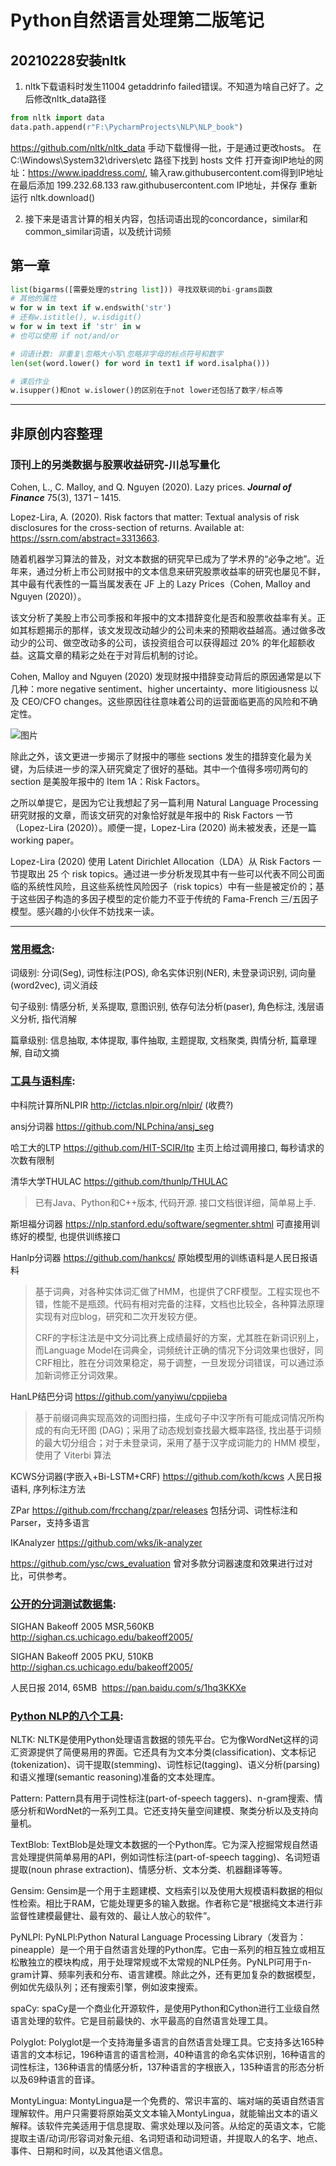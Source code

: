 # Python自然语言处理第二版笔记

## 20210228安装nltk
1. nltk下载语料时发生11004 getaddrinfo failed错误。不知道为啥自己好了。之后修改nltk_data路径
```Python
from nltk import data
data.path.append(r"F:\PycharmProjects\NLP\NLP_book") 
```
https://github.com/nltk/nltk_data 手动下载慢得一批，于是通过更改hosts。
在 C:\Windows\System32\drivers\etc 路径下找到 hosts 文件
打开查询IP地址的网址：https://www.ipaddress.com/, 输入raw.githubusercontent.com得到IP地址
在最后添加 199.232.68.133 raw.githubusercontent.com IP地址，并保存
重新运行 nltk.download()

2. 接下来是语言计算的相关内容，包括词语出现的concordance，similar和common_similar词语，以及统计词频

## 第一章

```Python
list(bigarms([需要处理的string list])) 寻找双联词的bi-grams函数
# 其他的属性
w for w in text if w.endswith('str')
# 还有w.istitle(), w.isdigit()
w for w in text if 'str' in w
# 也可以使用 if not/and/or

# 词语计数: 非重复\忽略大小写\忽略非字母的标点符号和数字
len(set(word.lower() for word in text1 if word.isalpha()))

# 课后作业
w.isupper()和not w.islower()的区别在于not lower还包括了数字/标点等
```


---

## 非原创内容整理

### 顶刊上的另类数据与股票收益研究-川总写量化

Cohen, L., C. Malloy, and Q. Nguyen (2020). Lazy prices. ***Journal of Finance*** 75(3), 1371 – 1415.

Lopez-Lira, A. (2020). Risk factors that matter: Textual analysis of risk disclosures for the cross-section of returns. Available at: https://ssrn.com/abstract=3313663.

随着机器学习算法的普及，对文本数据的研究早已成为了学术界的“必争之地”。近年来，通过分析上市公司财报中的文本信息来研究股票收益率的研究也屡见不鲜，其中最有代表性的一篇当属发表在 JF 上的 Lazy Prices（Cohen, Malloy and Nguyen (2020)）。

该文分析了美股上市公司季报和年报中的文本措辞变化是否和股票收益率有关。正如其标题揭示的那样，该文发现改动越少的公司未来的预期收益越高。通过做多改动少的公司、做空改动多的公司，该投资组合可以获得超过 20% 的年化超额收益。这篇文章的精彩之处在于对背后机制的讨论。

Cohen, Malloy and Nguyen (2020) 发现财报中措辞变动背后的原因通常是以下几种：more negative sentiment、higher uncertainty、more litigiousness 以及 CEO/CFO changes。这些原因往往意味着公司的运营面临更高的风险和不确定性。

![图片](https://mmbiz.qpic.cn/mmbiz_png/MQwkyU5EcvZZlDRBCCPueNjV495U6wdjGOMpSbribiadLwBtDjBUEFWhic8VRg1FTib4N8ZmUHTHDATgd43hPQgia8g/640?wx_fmt=png&tp=webp&wxfrom=5&wx_lazy=1&wx_co=1)

除此之外，该文更进一步揭示了财报中的哪些 sections 发生的措辞变化最为关键，为后续进一步的深入研究奠定了很好的基础。其中一个值得多唠叨两句的 section 是美股年报中的 Item 1A：Risk Factors。

之所以单提它，是因为它让我想起了另一篇利用 Natural Language Processing 研究财报的文章，而该文研究的对象恰好就是年报中的 Risk Factors 一节（Lopez-Lira (2020)）。顺便一提，Lopez-Lira (2020) 尚未被发表，还是一篇 working paper。

Lopez-Lira (2020) 使用 Latent Dirichlet Allocation（LDA）从 Risk Factors 一节提取出 25 个 risk topics。通过进一步分析发现其中有一些可以代表不同公司面临的系统性风险，且这些系统性风险因子（risk topics）中有一些是被定价的；基于这些因子构造的多因子模型的定价能力不亚于传统的 Fama-French 三/五因子模型。感兴趣的小伙伴不妨找来一读。

---
### <u>常用概念</u>: 

词级别: 分词(Seg), 词性标注(POS), 命名实体识别(NER), 未登录词识别, 词向量(word2vec), 词义消歧

句子级别: 情感分析, 关系提取, 意图识别, 依存句法分析(paser), 角色标注, 浅层语义分析, 指代消解

篇章级别: 信息抽取, 本体提取, 事件抽取, 主题提取, 文档聚类, 舆情分析, 篇章理解, 自动文摘

### <u>工具与语料库</u>:

中科院计算所NLPIR http://ictclas.nlpir.org/nlpir/ (收费?)

ansj分词器 https://github.com/NLPchina/ansj_seg

哈工大的LTP https://github.com/HIT-SCIR/ltp 主页上给过调用接口, 每秒请求的次数有限制

清华大学THULAC https://github.com/thunlp/THULAC 

> 已有Java、Python和C++版本, 代码开源. 接口文档很详细，简单易上手. 

斯坦福分词器 https://nlp.stanford.edu/software/segmenter.shtml 可直接用训练好的模型, 也提供训练接口

Hanlp分词器 https://github.com/hankcs/ 原始模型用的训练语料是人民日报语料

> 基于词典，对各种实体词汇做了HMM，也提供了CRF模型。工程实现也不错，性能不是瓶颈。代码有相对完备的注释，文档也比较全，各种算法原理实现有对应blog，研究和二次开发较方便。
>
> CRF的字标注法是中文分词比赛上成绩最好的方案，尤其胜在新词识别上，而Language Model在词典全，词频统计正确的情况下分词效果也很好，同CRF相比，胜在分词效果稳定，易于调整，一旦发现分词错误，可以通过添加新词修正分词效果。

HanLP结巴分词 https://github.com/yanyiwu/cppjieba

> 基于前缀词典实现高效的词图扫描，生成句子中汉字所有可能成词情况所构成的有向无环图 (DAG)；采用了动态规划查找最大概率路径, 找出基于词频的最大切分组合；对于未登录词，采用了基于汉字成词能力的 HMM 模型，使用了 Viterbi 算法

KCWS分词器(字嵌入+Bi-LSTM+CRF) https://github.com/koth/kcws 人民日报语料, 序列标注方法

ZPar https://github.com/frcchang/zpar/releases 包括分词、词性标注和Parser，支持多语言

IKAnalyzer https://github.com/wks/ik-analyzer

https://github.com/ysc/cws_evaluation 曾对多款分词器速度和效果进行过对比，可供参考。

### <u>公开的分词测试数据集</u>: 

SIGHAN Bakeoff 2005 MSR,560KB  http://sighan.cs.uchicago.edu/bakeoff2005/

SIGHAN Bakeoff 2005 PKU, 510KB  http://sighan.cs.uchicago.edu/bakeoff2005/

人民日报 2014, 65MB  https://pan.baidu.com/s/1hq3KKXe

### <u>Python NLP的八个工具</u>: 

NLTK: NLTK是使用Python处理语言数据的领先平台。它为像WordNet这样的词汇资源提供了简便易用的界面。它还具有为文本分类(classification)、文本标记(tokenization)、词干提取(stemming)、词性标记(tagging)、语义分析(parsing)和语义推理(semantic reasoning)准备的文本处理库。

Pattern: Pattern具有用于词性标注(part-of-speech taggers)、n-gram搜索、情感分析和WordNet的一系列工具。它还支持矢量空间建模、聚类分析以及支持向量机。

TextBlob: TextBlob是处理文本数据的一个Python库。它为深入挖掘常规自然语言处理提供简单易用的API，例如词性标注(part-of-speech tagging)、名词短语提取(noun phrase extraction)、情感分析、文本分类、机器翻译等等。

Gensim: Gensim是一个用于主题建模、文档索引以及使用大规模语料数据的相似性检索。相比于RAM，它能处理更多的输入数据。作者称它是“根据纯文本进行非监督性建模最健壮、最有效的、最让人放心的软件”。

PyNLPl: PyNLPl:Python Natural Language Processing Library（发音为：pineapple）是一个用于自然语言处理的Python库。它由一系列的相互独立或相互松散独立的模块构成，用于处理常规或不太常规的NLP任务。PyNLPl可用于n-gram计算、频率列表和分布、语言建模。除此之外，还有更加复杂的数据模型，例如优先级队列；还有搜索引擎，例如波束搜索。

spaCy: spaCy是一个商业化开源软件，是使用Python和Cython进行工业级自然语言处理的软件。它是目前最快的、水平最高的自然语言处理工具。

Polyglot: Polyglot是一个支持海量多语言的自然语言处理工具。它支持多达165种语言的文本标记，196种语言的语言检测，40种语言的命名实体识别，16种语言的词性标注，136种语言的情感分析，137种语言的字根嵌入，135种语言的形态分析以及69种语言的音译。

MontyLingua: MontyLingua是一个免费的、常识丰富的、端对端的英语自然语言理解软件。用户只需要将原始英文文本输入MontyLingua，就能输出文本的语义解释。该软件完美适用于信息提取、需求处理以及问答。从给定的英语文本，它能提取主语/动词/形容词对象元组、名词短语和动词短语，并提取人的名字、地点、事件、日期和时间，以及其他语义信息。
